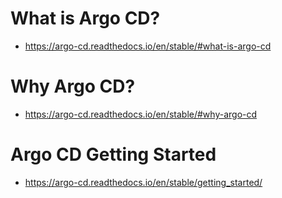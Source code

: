 # What is Argo CD?
- https://argo-cd.readthedocs.io/en/stable/#what-is-argo-cd
# Why Argo CD?
- https://argo-cd.readthedocs.io/en/stable/#why-argo-cd
# Argo CD Getting Started
- https://argo-cd.readthedocs.io/en/stable/getting_started/
